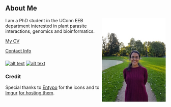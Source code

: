 ## About Me
<img align="right" width="200" src="images/headshot.jpg"> 
I am a PhD student in the UConn EEB department
interested in plant parasite interactions, genomics and bioinformatics.

[My CV](PDFs/cv.pdf)

[Contact Info](contact-info.html)

### <!-- Please don't remove this: Grab your social icons from https://github.com/carlsednaoui/gitsocial -->

  ###  <!-- display the social media buttons in your README -->

   [![alt text][1.2]][1]
   [![alt text][6.2]][6]


  ###  <!-- links to social media icons -->
   ### <!-- no need to change these -->

   ### <!-- icons with padding -->

   [1.1]: http://i.imgur.com/tXSoThF.png (twitter icon with padding)
    [6.1]: http://i.imgur.com/0o48UoR.png (github icon with padding)

   ### <!-- icons without padding -->

   [1.2]: http://i.imgur.com/wWzX9uB.png (twitter icon without padding)
    [6.2]: http://i.imgur.com/9I6NRUm.png (github icon without padding)


   ### <!-- links to your social media accounts -->
  ###  <!-- update these accordingly -->

   [1]: http://www.twitter.com/vuruputoor
    [6]: http://www.github.com/vidsvur

   ### <!-- Please don't remove this: Grab your social icons from https://github.com/carlsednaoui/gitsocial -->

### Credit
Special thanks to [Entypo](http://www.entypo.com/) for the icons and to [Imgur](http://imgur.com/tXSoThF,1AGmwO3,yCsTjba,0o48UoR,P3YfQoD,YckIOms#0) [for hosting them](http://imgur.com/Vvy3Kru,fep1WsG,9I6NRUm,VlgBKQ9,jDRp47c,wWzX9uB).


